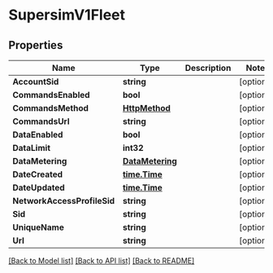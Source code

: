 # SupersimV1Fleet

## Properties

Name | Type | Description | Notes
------------ | ------------- | ------------- | -------------
**AccountSid** | **string** |  | [optional] 
**CommandsEnabled** | **bool** |  | [optional] 
**CommandsMethod** | [**HttpMethod**](http_method.md) |  | [optional] 
**CommandsUrl** | **string** |  | [optional] 
**DataEnabled** | **bool** |  | [optional] 
**DataLimit** | **int32** |  | [optional] 
**DataMetering** | [**DataMetering**](data_metering.md) |  | [optional] 
**DateCreated** | [**time.Time**](time.Time.md) |  | [optional] 
**DateUpdated** | [**time.Time**](time.Time.md) |  | [optional] 
**NetworkAccessProfileSid** | **string** |  | [optional] 
**Sid** | **string** |  | [optional] 
**UniqueName** | **string** |  | [optional] 
**Url** | **string** |  | [optional] 

[[Back to Model list]](../README.md#documentation-for-models) [[Back to API list]](../README.md#documentation-for-api-endpoints) [[Back to README]](../README.md)


